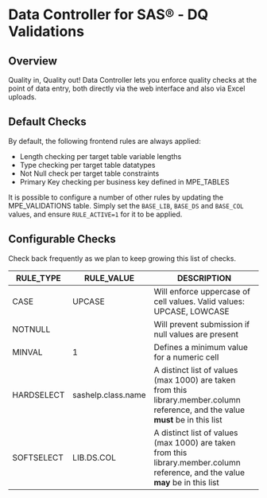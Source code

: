 # Data Controller for SAS® - DQ Validations

## Overview
Quality in, Quality out!  Data Controller lets you enforce quality checks at the point of data entry, both directly via the web interface and also via Excel uploads.

## Default Checks
By default, the following frontend rules are always applied:

* Length checking per target table variable lengths
* Type checking per target table datatypes
* Not Null check per target table constraints
* Primary Key checking per business key defined in MPE_TABLES

It is possible to configure a number of other rules by updating the MPE_VALIDATIONS table.  Simply set the `BASE_LIB`, `BASE_DS` and `BASE_COL` values, and ensure `RULE_ACTIVE=1` for it to be applied.

## Configurable Checks

Check back frequently as we plan to keep growing this list of checks.

|RULE_TYPE|RULE_VALUE|DESCRIPTION|
|---|---|---|
|CASE|UPCASE|Will enforce uppercase of cell values.  Valid values: UPCASE, LOWCASE|
|NOTNULL||Will prevent submission if null values are present|
|MINVAL|1|Defines a minimum value for a numeric cell|
|HARDSELECT|sashelp.class.name|A distinct list of values (max 1000) are taken from this library.member.column reference, and the value **must** be in this list|
|SOFTSELECT|LIB.DS.COL|A distinct list of values (max 1000) are taken from this library.member.column reference, and the value **may** be in this list|

